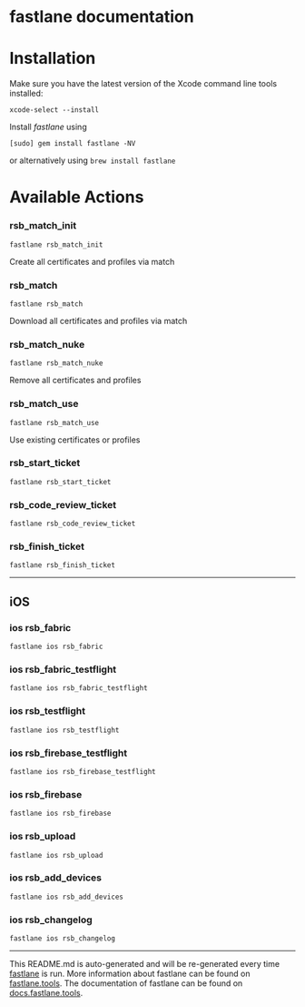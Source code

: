 fastlane documentation
================
# Installation

Make sure you have the latest version of the Xcode command line tools installed:

```
xcode-select --install
```

Install _fastlane_ using
```
[sudo] gem install fastlane -NV
```
or alternatively using `brew install fastlane`

# Available Actions
### rsb_match_init
```
fastlane rsb_match_init
```
Create all certificates and profiles via match
### rsb_match
```
fastlane rsb_match
```
Download all certificates and profiles via match
### rsb_match_nuke
```
fastlane rsb_match_nuke
```
Remove all certificates and profiles
### rsb_match_use
```
fastlane rsb_match_use
```
Use existing certificates or profiles
### rsb_start_ticket
```
fastlane rsb_start_ticket
```

### rsb_code_review_ticket
```
fastlane rsb_code_review_ticket
```

### rsb_finish_ticket
```
fastlane rsb_finish_ticket
```


----

## iOS
### ios rsb_fabric
```
fastlane ios rsb_fabric
```

### ios rsb_fabric_testflight
```
fastlane ios rsb_fabric_testflight
```

### ios rsb_testflight
```
fastlane ios rsb_testflight
```

### ios rsb_firebase_testflight
```
fastlane ios rsb_firebase_testflight
```

### ios rsb_firebase
```
fastlane ios rsb_firebase
```

### ios rsb_upload
```
fastlane ios rsb_upload
```

### ios rsb_add_devices
```
fastlane ios rsb_add_devices
```

### ios rsb_changelog
```
fastlane ios rsb_changelog
```


----

This README.md is auto-generated and will be re-generated every time [fastlane](https://fastlane.tools) is run.
More information about fastlane can be found on [fastlane.tools](https://fastlane.tools).
The documentation of fastlane can be found on [docs.fastlane.tools](https://docs.fastlane.tools).
